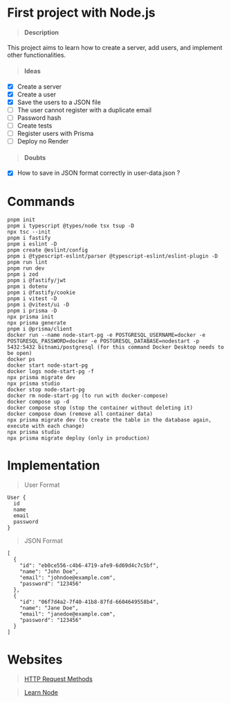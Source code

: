 # First project with Node.js

> #### Description

This project aims to learn how to create a server, add users, and implement other functionalities.

> #### Ideas

- [x] Create a server
- [x] Create a user
- [x] Save the users to a JSON file
- [ ] The user cannot register with a duplicate email
- [ ] Password hash
- [ ] Create tests
- [ ] Register users with Prisma
- [ ] Deploy no Render

> #### Doubts

- [x] How to save in JSON format correctly in user-data.json ?

# Commands

```
pnpm init
pnpm i typescript @types/node tsx tsup -D
npx tsc --init
pnpm i fastify
pnpm i eslint -D
pnpm create @eslint/config
pnpm i @typescript-eslint/parser @typescript-eslint/eslint-plugin -D
pnpm run lint
pnpm run dev
pnpm i zod
pnpm i @fastify/jwt
pnpm i dotenv
pnpm i @fastify/cookie
pnpm i vitest -D
pnpm i @vitest/ui -D
pnpm i prisma -D
npx prisma init
npx prisma generate
pnpm i @prisma/client
docker run --name node-start-pg -e POSTGRESQL_USERNAME=docker -e POSTGRESQL_PASSWORD=docker -e POSTGRESQL_DATABASE=nodestart -p 5432:5432 bitnami/postgresql (for this command Docker Desktop needs to be open)
docker ps
docker start node-start-pg
docker logs node-start-pg -f
npx prisma migrate dev
npx prisma studio
docker stop node-start-pg
docker rm node-start-pg (to run with docker-compose)
docker compose up -d
docker compose stop (stop the container without deleting it)
docker compose down (remove all container data)
npx prisma migrate dev (to create the table in the database again, execute with each change)
npx prisma studio
npx prisma migrate deploy (only in production)
```

# Implementation

> User Format
```
User {
  id
  name
  email
  password
}
```

> JSON Format
```
[
  {
    "id": "eb0ce556-c4b6-4719-afe9-6d69d4c7c5bf",
    "name": "John Doe",
    "email": "johndoe@example.com",
    "password": "123456"
  },
  {
    "id": "06f7d4a2-7f40-41b8-87fd-6604649558b4",
    "name": "Jane Doe",
    "email": "janedoe@example.com",
    "password": "123456"
  }
]
```

# Websites

> [HTTP Request Methods](https://www.w3schools.com/tags/ref_httpmethods.asp)

> [Learn Node](https://nodejs.org/en/learn/getting-started/introduction-to-nodejs)
